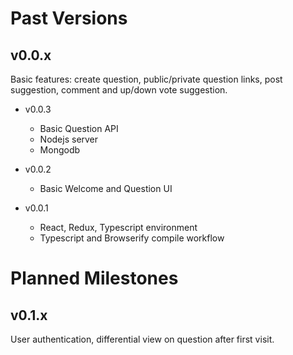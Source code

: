 # Past Versions

## v0.0.x
Basic features: create question, public/private question links, post suggestion, comment and up/down vote suggestion.

* v0.0.3
  * Basic Question API
  * Nodejs server
  * Mongodb

* v0.0.2
  * Basic Welcome and Question UI

* v0.0.1
  * React, Redux, Typescript environment
  * Typescript and Browserify compile workflow


# Planned Milestones

## v0.1.x
User authentication, differential view on question after first visit.